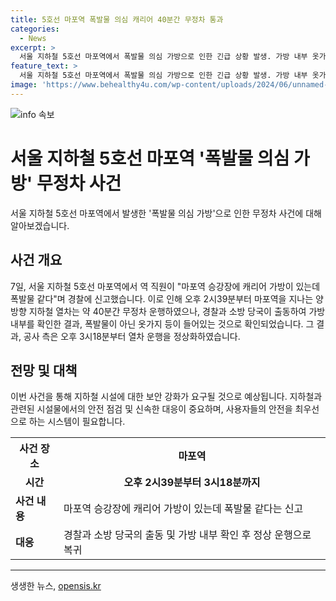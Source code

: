 ```yaml
---
title: 5호선 마포역 폭발물 의심 캐리어 40분간 무정차 통과
categories:
  - News
excerpt: >
  서울 지하철 5호선 마포역에서 폭발물 의심 가방으로 인한 긴급 상황 발생. 가방 내부 옷가지 확인되어 정상화. 지연된 열차 운행, 경찰과 소방당국 출동. 40분간 양방향 열차 무정차 운행 후 정상화. 사진은 무관.
feature_text: >
  서울 지하철 5호선 마포역에서 폭발물 의심 가방으로 인한 긴급 상황 발생. 가방 내부 옷가지 확인되어 정상화. 지연된 열차 운행, 경찰과 소방당국 출동. 40분간 양방향 열차 무정차 운행 후 정상화. 사진은 무관.
image: 'https://www.behealthy4u.com/wp-content/uploads/2024/06/unnamed-file.png'
---
```


<p><img src="https://www.behealthy4u.com/wp-content/uploads/2024/06/unnamed-file.png" alt="info 속보" /></p>

<h1>서울 지하철 5호선 마포역 '폭발물 의심 가방' 무정차 사건</h1>

<p data-ke-size="size16">서울 지하철 5호선 마포역에서 발생한 '폭발물 의심 가방'으로 인한 무정차 사건에 대해 알아보겠습니다.</p>

<h2 data-ke-size="size26">사건 개요</h2>

<p data-ke-size="size16">7일, 서울 지하철 5호선 마포역에서 역 직원이 "마포역 승강장에 캐리어 가방이 있는데 폭발물 같다"며 경찰에 신고했습니다. 이로 인해 오후 2시39분부터 마포역을 지나는 양방향 지하철 열차는 약 40분간 무정차 운행하였으나, 경찰과 소방 당국이 출동하여 가방 내부를 확인한 결과, 폭발물이 아닌 옷가지 등이 들어있는 것으로 확인되었습니다. 그 결과, 공사 측은 오후 3시18분부터 열차 운행을 정상화하였습니다.</p>

<h2 data-ke-size="size26">전망 및 대책</h2>

<p data-ke-size="size16">이번 사건을 통해 지하철 시설에 대한 보안 강화가 요구될 것으로 예상됩니다. 지하철과 관련된 시설물에서의 안전 점검 및 신속한 대응이 중요하며, 사용자들의 안전을 최우선으로 하는 시스템이 필요합니다.</p>

<table>
    <tr>
        <th>사건 장소</th>
        <th>마포역</th>
    </tr>
    <tr>
        <td style="text-align: center; height: 17px;"><b>시간</b></td>
        <td style="text-align: center; height: 17px;"><b>오후 2시39분부터 3시18분까지</b></td>
    </tr>
    <tr>
        <td><b>사건 내용</b></td>
        <td>마포역 승강장에 캐리어 가방이 있는데 폭발물 같다는 신고</td>
    </tr>
    <tr>
        <td><b>대응</b></td>
        <td>경찰과 소방 당국의 출동 및 가방 내부 확인 후 정상 운행으로 복귀</td>
    </tr>
</table>

<p><hr></p>
생생한 뉴스, <a href="https://opensis.kr" rel="dofollow">opensis.kr</a>


